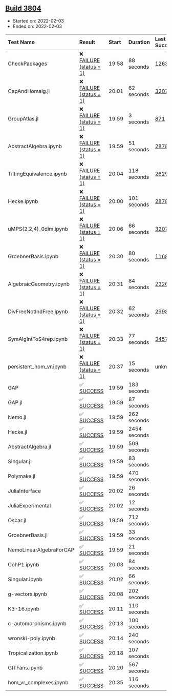 ## [Build 3804](https://oscarci.mathematik.uni-kl.de/job/oscar-stable/3804/)

* Started on: 2022-02-03
* Ended on: 2022-02-03

| Test Name    | Result | Start | Duration | Last Success | First Failure |
|:-------------|:-------|:------|:---------|:-------------|:--------------|
| CheckPackages | ❌ [FAILURE (status = 1)](https://oscarci.mathematik.uni-kl.de/job/oscar-stable/3804/artifact/logs/build-3804/CheckPackages.log) | 19:58 | 88 seconds | [1263](https://oscarci.mathematik.uni-kl.de/job/oscar-stable/1263/) | [1264](https://oscarci.mathematik.uni-kl.de/job/oscar-stable/1264/) |
| CapAndHomalg.jl | ❌ [FAILURE (status = 1)](https://oscarci.mathematik.uni-kl.de/job/oscar-stable/3804/artifact/logs/build-3804/CapAndHomalg.jl.log) | 20:01 | 62 seconds | [3207](https://oscarci.mathematik.uni-kl.de/job/oscar-stable/3207/) | [3208](https://oscarci.mathematik.uni-kl.de/job/oscar-stable/3208/) |
| GroupAtlas.jl | ❌ [FAILURE (status = 1)](https://oscarci.mathematik.uni-kl.de/job/oscar-stable/3804/artifact/logs/build-3804/GroupAtlas.jl.log) | 19:59 | 3 seconds | [871](https://oscarci.mathematik.uni-kl.de/job/oscar-stable/871/) | [872](https://oscarci.mathematik.uni-kl.de/job/oscar-stable/872/) |
| AbstractAlgebra.ipynb | ❌ [FAILURE (status = 1)](https://oscarci.mathematik.uni-kl.de/job/oscar-stable/3804/artifact/logs/build-3804/AbstractAlgebra.ipynb.log) | 19:59 | 51 seconds | [2878](https://oscarci.mathematik.uni-kl.de/job/oscar-stable/2878/) | [2879](https://oscarci.mathematik.uni-kl.de/job/oscar-stable/2879/) |
| TiltingEquivalence.ipynb | ❌ [FAILURE (status = 1)](https://oscarci.mathematik.uni-kl.de/job/oscar-stable/3804/artifact/logs/build-3804/TiltingEquivalence.ipynb.log) | 20:04 | 118 seconds | [2629](https://oscarci.mathematik.uni-kl.de/job/oscar-stable/2629/) | [2630](https://oscarci.mathematik.uni-kl.de/job/oscar-stable/2630/) |
| Hecke.ipynb | ❌ [FAILURE (status = 1)](https://oscarci.mathematik.uni-kl.de/job/oscar-stable/3804/artifact/logs/build-3804/Hecke.ipynb.log) | 20:00 | 101 seconds | [2878](https://oscarci.mathematik.uni-kl.de/job/oscar-stable/2878/) | [2879](https://oscarci.mathematik.uni-kl.de/job/oscar-stable/2879/) |
| uMPS(2,2,4)_0dim.ipynb | ❌ [FAILURE (status = 1)](https://oscarci.mathematik.uni-kl.de/job/oscar-stable/3804/artifact/logs/build-3804/uMPS-2-2-4-_0dim.ipynb.log) | 20:06 | 66 seconds | [3207](https://oscarci.mathematik.uni-kl.de/job/oscar-stable/3207/) | [3208](https://oscarci.mathematik.uni-kl.de/job/oscar-stable/3208/) |
| GroebnerBasis.ipynb | ❌ [FAILURE (status = 1)](https://oscarci.mathematik.uni-kl.de/job/oscar-stable/3804/artifact/logs/build-3804/GroebnerBasis.ipynb.log) | 20:30 | 80 seconds | [1168](https://oscarci.mathematik.uni-kl.de/job/oscar-stable/1168/) | [1169](https://oscarci.mathematik.uni-kl.de/job/oscar-stable/1169/) |
| AlgebraicGeometry.ipynb | ❌ [FAILURE (status = 1)](https://oscarci.mathematik.uni-kl.de/job/oscar-stable/3804/artifact/logs/build-3804/AlgebraicGeometry.ipynb.log) | 20:31 | 84 seconds | [2326](https://oscarci.mathematik.uni-kl.de/job/oscar-stable/2326/) | [2327](https://oscarci.mathematik.uni-kl.de/job/oscar-stable/2327/) |
| DivFreeNotIndFree.ipynb | ❌ [FAILURE (status = 1)](https://oscarci.mathematik.uni-kl.de/job/oscar-stable/3804/artifact/logs/build-3804/DivFreeNotIndFree.ipynb.log) | 20:32 | 62 seconds | [2998](https://oscarci.mathematik.uni-kl.de/job/oscar-stable/2998/) | [2999](https://oscarci.mathematik.uni-kl.de/job/oscar-stable/2999/) |
| SymAlgIntToS4rep.ipynb | ❌ [FAILURE (status = 1)](https://oscarci.mathematik.uni-kl.de/job/oscar-stable/3804/artifact/logs/build-3804/SymAlgIntToS4rep.ipynb.log) | 20:33 | 77 seconds | [3457](https://oscarci.mathematik.uni-kl.de/job/oscar-stable/3457/) | [3458](https://oscarci.mathematik.uni-kl.de/job/oscar-stable/3458/) |
| persistent_hom_vr.ipynb | ❌ [FAILURE (status = 1)](https://oscarci.mathematik.uni-kl.de/job/oscar-stable/3804/artifact/logs/build-3804/persistent_hom_vr.ipynb.log) | 20:37 | 15 seconds | unknown | unknown |
| GAP | ✅ [SUCCESS](https://oscarci.mathematik.uni-kl.de/job/oscar-stable/3804/artifact/logs/build-3804/GAP.log) | 19:59 | 183 seconds |  |  |
| GAP.jl | ✅ [SUCCESS](https://oscarci.mathematik.uni-kl.de/job/oscar-stable/3804/artifact/logs/build-3804/GAP.jl.log) | 19:59 | 87 seconds |  |  |
| Nemo.jl | ✅ [SUCCESS](https://oscarci.mathematik.uni-kl.de/job/oscar-stable/3804/artifact/logs/build-3804/Nemo.jl.log) | 19:59 | 262 seconds |  |  |
| Hecke.jl | ✅ [SUCCESS](https://oscarci.mathematik.uni-kl.de/job/oscar-stable/3804/artifact/logs/build-3804/Hecke.jl.log) | 19:59 | 2454 seconds |  |  |
| AbstractAlgebra.jl | ✅ [SUCCESS](https://oscarci.mathematik.uni-kl.de/job/oscar-stable/3804/artifact/logs/build-3804/AbstractAlgebra.jl.log) | 19:59 | 509 seconds |  |  |
| Singular.jl | ✅ [SUCCESS](https://oscarci.mathematik.uni-kl.de/job/oscar-stable/3804/artifact/logs/build-3804/Singular.jl.log) | 19:59 | 83 seconds |  |  |
| Polymake.jl | ✅ [SUCCESS](https://oscarci.mathematik.uni-kl.de/job/oscar-stable/3804/artifact/logs/build-3804/Polymake.jl.log) | 19:59 | 470 seconds |  |  |
| JuliaInterface | ✅ [SUCCESS](https://oscarci.mathematik.uni-kl.de/job/oscar-stable/3804/artifact/logs/build-3804/JuliaInterface.log) | 20:02 | 26 seconds |  |  |
| JuliaExperimental | ✅ [SUCCESS](https://oscarci.mathematik.uni-kl.de/job/oscar-stable/3804/artifact/logs/build-3804/JuliaExperimental.log) | 20:02 | 12 seconds |  |  |
| Oscar.jl | ✅ [SUCCESS](https://oscarci.mathematik.uni-kl.de/job/oscar-stable/3804/artifact/logs/build-3804/Oscar.jl.log) | 19:59 | 712 seconds |  |  |
| GroebnerBasis.jl | ✅ [SUCCESS](https://oscarci.mathematik.uni-kl.de/job/oscar-stable/3804/artifact/logs/build-3804/GroebnerBasis.jl.log) | 19:59 | 33 seconds |  |  |
| NemoLinearAlgebraForCAP | ✅ [SUCCESS](https://oscarci.mathematik.uni-kl.de/job/oscar-stable/3804/artifact/logs/build-3804/NemoLinearAlgebraForCAP.log) | 19:59 | 21 seconds |  |  |
| CohP1.ipynb | ✅ [SUCCESS](https://oscarci.mathematik.uni-kl.de/job/oscar-stable/3804/artifact/logs/build-3804/CohP1.ipynb.log) | 20:03 | 84 seconds |  |  |
| Singular.ipynb | ✅ [SUCCESS](https://oscarci.mathematik.uni-kl.de/job/oscar-stable/3804/artifact/logs/build-3804/Singular.ipynb.log) | 20:02 | 66 seconds |  |  |
| g-vectors.ipynb | ✅ [SUCCESS](https://oscarci.mathematik.uni-kl.de/job/oscar-stable/3804/artifact/logs/build-3804/g-vectors.ipynb.log) | 20:08 | 202 seconds |  |  |
| K3-16.ipynb | ✅ [SUCCESS](https://oscarci.mathematik.uni-kl.de/job/oscar-stable/3804/artifact/logs/build-3804/K3-16.ipynb.log) | 20:11 | 110 seconds |  |  |
| c-automorphisms.ipynb | ✅ [SUCCESS](https://oscarci.mathematik.uni-kl.de/job/oscar-stable/3804/artifact/logs/build-3804/c-automorphisms.ipynb.log) | 20:13 | 100 seconds |  |  |
| wronski-poly.ipynb | ✅ [SUCCESS](https://oscarci.mathematik.uni-kl.de/job/oscar-stable/3804/artifact/logs/build-3804/wronski-poly.ipynb.log) | 20:14 | 240 seconds |  |  |
| Tropicalization.ipynb | ✅ [SUCCESS](https://oscarci.mathematik.uni-kl.de/job/oscar-stable/3804/artifact/logs/build-3804/Tropicalization.ipynb.log) | 20:18 | 107 seconds |  |  |
| GITFans.ipynb | ✅ [SUCCESS](https://oscarci.mathematik.uni-kl.de/job/oscar-stable/3804/artifact/logs/build-3804/GITFans.ipynb.log) | 20:20 | 567 seconds |  |  |
| hom_vr_complexes.ipynb | ✅ [SUCCESS](https://oscarci.mathematik.uni-kl.de/job/oscar-stable/3804/artifact/logs/build-3804/hom_vr_complexes.ipynb.log) | 20:35 | 116 seconds |  |  |
